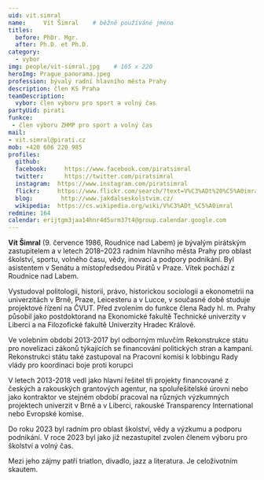 ```yaml
---
uid: vit.simral
name:     Vít Šimral  	# běžně používáné jméno
titles:
  before: PhDr. Mgr.
  after: Ph.D. et Ph.D.
category:
  - vybor
img: people/vit-simral.jpg    # 165 x 220
heroImg: Prague_panorama.jpeg
profession: bývalý radní hlavního města Prahy
description: člen KS Praha
teamDescription:
  vybor: člen výboru pro sport a volný čas
partyUid: pirati
funkce: 
 - člen výboru ZHMP pro sport a volný čas
mail:
- vit.simral@pirati.cz
mob: +420 606 220 985
profiles:
  github:     
  facebook: 	https://www.facebook.com/piratsimral
  twitter: 		https://twitter.com/piratsimral
  instagram:  https://www.instagram.com/piratsimral
  flickr:     https://www.flickr.com/search/?text=V%C3%ADt%20%C5%A0imral
  blog:        http://www.jakdalseskolstvim.cz/
  wikipedia:  https://cs.wikipedia.org/wiki/V%C3%ADt_%C5%A0imral
redmine: 164
calendar: erijtgm3jaa14hnr4d5urm37t4@group.calendar.google.com
---
```


**Vít Šimral** (9. července 1986, Roudnice nad Labem) je bývalým pirátským zastupitelem a v letech 2018–2023 radním hlavního města Prahy pro oblast školství, sportu, volného času, vědy, inovací a podpory podnikání. Byl asistentem v Senátu a místopředsedou Pirátů v Praze. Vítek pochází z Roudnice nad Labem.

Vystudoval politologii, historii, právo, historickou sociologii a ekonometrii na univerzitách v Brně, Praze, Leicesteru a v Lucce, v současné době studuje projektové řízení na ČVUT. Před zvolením do funkce člena Rady hl. m. Prahy působil jako postdoktorand na Ekonomické fakultě Technické univerzity v Liberci a na Filozofické fakultě Univerzity Hradec Králové.

Ve volebním období 2013-2017 byl odborným mluvčím Rekonstrukce státu pro novelizaci zákonů týkajících se financování politických stran a kampaní. Rekonstrukci státu také zastupoval na Pracovní komisi k lobbingu Rady vlády pro koordinaci boje proti korupci

V letech 2013-2018 vedl jako hlavní řešitel tři projekty financované z českých a rakouských grantových agentur, na spoluřešitelské úrovni nebo jako kontraktor ve stejném období pracoval na různých výzkumných projektech univerzit v Brně a v Liberci, rakouské Transparency International nebo Evropské komise.

Do roku 2023 byl radním pro oblast školství, vědy a výzkumu a podporu podnikání. V roce 2023 byl jako již nezastupitel zvolen členem výboru pro školství a volný čas. 

Mezi jeho zájmy patří triatlon, divadlo, jazz a literatura. Je celoživotním skautem.
